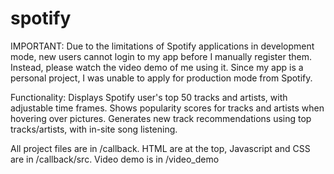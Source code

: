 # spotify
IMPORTANT: Due to the limitations of Spotify applications in development mode, new users cannot login to my app before I manually register them.
Instead, please watch the video demo of me using it.
Since my app is a personal project, I was unable to apply for production mode from Spotify.

Functionality: 
Displays Spotify user's top 50 tracks and artists, with adjustable time frames.
Shows popularity scores for tracks and artists when hovering over pictures.
Generates new track recommendations using top tracks/artists, with in-site song listening.

All project files are in /callback.
HTML are at the top, Javascript and CSS are in /callback/src.
Video demo is in /video_demo
